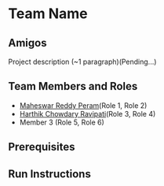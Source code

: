 # Team Name

## Amigos

Project description (~1 paragraph)(Pending...)

## Team Members and Roles

* [Maheswar Reddy Peram](https://github.com/maheswarreddy01/CIS641-HW2-Peram/)(Role 1, Role 2)
* [Harthik Chowdary Ravipati](https://github.com/harthik27/CIS641-HW2-Ravipati)(Role 3, Role 4)
* Member 3 (Role 5, Role 6)

## Prerequisites

## Run Instructions
